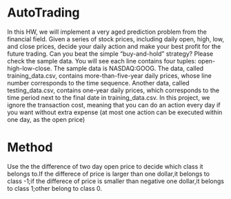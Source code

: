 # AutoTrading
In this HW, we will implement a very aged prediction problem from the financial field. Given a series of stock prices, including daily open, high, low, and close prices, decide your daily action and make your best profit for the future trading. Can you beat the simple “buy-and-hold” strategy?  Please check the sample data. You will see each line contains four tuples: open-high-low-close. The sample data is NASDAQ:GOOG. The data, called training_data.csv, contains more-than-five-year daily prices, whose line number corresponds to the time sequence. Another data, called testing_data.csv, contains one-year daily prices, which corresponds to the time period next to the final date in training_data.csv.  In this project, we ignore the transaction cost, meaning that you can do an action every day if you want without extra expense (at most one action can be executed within one day, as the open price)
# Method
Use the the difference of two day open price to decide which class it belongs to.If the differece of price is larger than one dollar,it belongs to class -1;if the differece of price is smaller than negative one dollar,it belongs to class 1;other belong to class 0.

